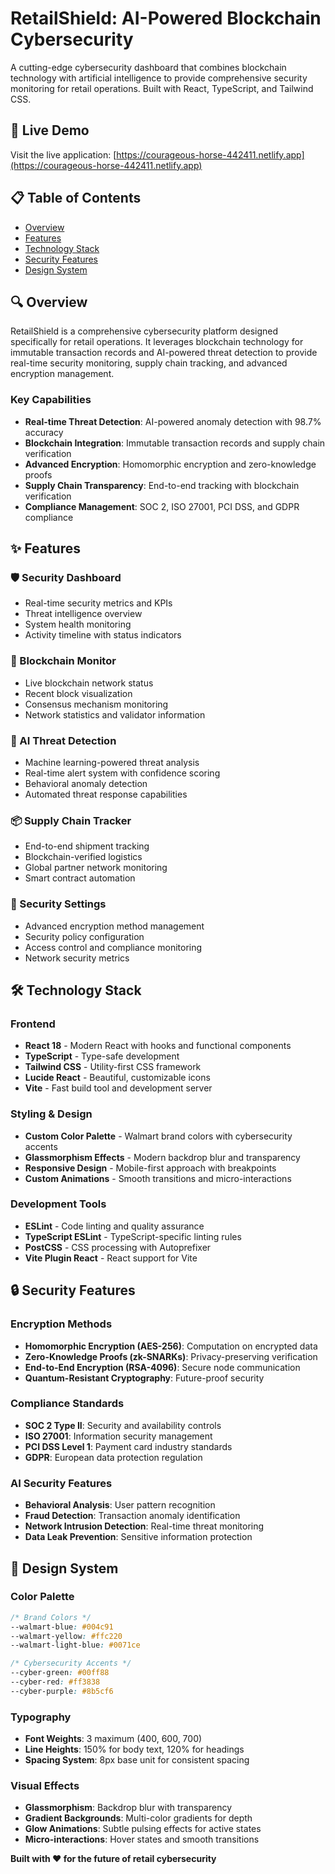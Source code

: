 # RetailShield: AI-Powered Blockchain Cybersecurity

A cutting-edge cybersecurity dashboard that combines blockchain technology with artificial intelligence to provide comprehensive security monitoring for retail operations. Built with React, TypeScript, and Tailwind CSS.

## 🚀 Live Demo

Visit the live application: [https://courageous-horse-442411.netlify.app](https://courageous-horse-442411.netlify.app)

## 📋 Table of Contents

- [Overview](#overview)
- [Features](#features)
- [Technology Stack](#technology-stack)
- [Security Features](#security-features)
- [Design System](#Design-System)


## 🔍 Overview

RetailShield is a comprehensive cybersecurity platform designed specifically for retail operations. It leverages blockchain technology for immutable transaction records and AI-powered threat detection to provide real-time security monitoring, supply chain tracking, and advanced encryption management.

### Key Capabilities

- **Real-time Threat Detection**: AI-powered anomaly detection with 98.7% accuracy
- **Blockchain Integration**: Immutable transaction records and supply chain verification
- **Advanced Encryption**: Homomorphic encryption and zero-knowledge proofs
- **Supply Chain Transparency**: End-to-end tracking with blockchain verification
- **Compliance Management**: SOC 2, ISO 27001, PCI DSS, and GDPR compliance

## ✨ Features

### 🛡️ Security Dashboard
- Real-time security metrics and KPIs
- Threat intelligence overview
- System health monitoring
- Activity timeline with status indicators

### 🔗 Blockchain Monitor
- Live blockchain network status
- Recent block visualization
- Consensus mechanism monitoring
- Network statistics and validator information

### 🧠 AI Threat Detection
- Machine learning-powered threat analysis
- Real-time alert system with confidence scoring
- Behavioral anomaly detection
- Automated threat response capabilities

### 📦 Supply Chain Tracker
- End-to-end shipment tracking
- Blockchain-verified logistics
- Global partner network monitoring
- Smart contract automation

### 🔐 Security Settings
- Advanced encryption method management
- Security policy configuration
- Access control and compliance monitoring
- Network security metrics

## 🛠️ Technology Stack

### Frontend
- **React 18** - Modern React with hooks and functional components
- **TypeScript** - Type-safe development
- **Tailwind CSS** - Utility-first CSS framework
- **Lucide React** - Beautiful, customizable icons
- **Vite** - Fast build tool and development server

### Styling & Design
- **Custom Color Palette** - Walmart brand colors with cybersecurity accents
- **Glassmorphism Effects** - Modern backdrop blur and transparency
- **Responsive Design** - Mobile-first approach with breakpoints
- **Custom Animations** - Smooth transitions and micro-interactions

### Development Tools
- **ESLint** - Code linting and quality assurance
- **TypeScript ESLint** - TypeScript-specific linting rules
- **PostCSS** - CSS processing with Autoprefixer
- **Vite Plugin React** - React support for Vite

## 🔒 Security Features

### Encryption Methods
- **Homomorphic Encryption (AES-256)**: Computation on encrypted data
- **Zero-Knowledge Proofs (zk-SNARKs)**: Privacy-preserving verification
- **End-to-End Encryption (RSA-4096)**: Secure node communication
- **Quantum-Resistant Cryptography**: Future-proof security

### Compliance Standards
- **SOC 2 Type II**: Security and availability controls
- **ISO 27001**: Information security management
- **PCI DSS Level 1**: Payment card industry standards
- **GDPR**: European data protection regulation

### AI Security Features
- **Behavioral Analysis**: User pattern recognition
- **Fraud Detection**: Transaction anomaly identification
- **Network Intrusion Detection**: Real-time threat monitoring
- **Data Leak Prevention**: Sensitive information protection

## 🎨 Design System

### Color Palette
```css
/* Brand Colors */
--walmart-blue: #004c91
--walmart-yellow: #ffc220
--walmart-light-blue: #0071ce

/* Cybersecurity Accents */
--cyber-green: #00ff88
--cyber-red: #ff3838
--cyber-purple: #8b5cf6
```

### Typography
- **Font Weights**: 3 maximum (400, 600, 700)
- **Line Heights**: 150% for body text, 120% for headings
- **Spacing System**: 8px base unit for consistent spacing

### Visual Effects
- **Glassmorphism**: Backdrop blur with transparency
- **Gradient Backgrounds**: Multi-color gradients for depth
- **Glow Animations**: Subtle pulsing effects for active states
- **Micro-interactions**: Hover states and smooth transitions






**Built with ❤️ for the future of retail cybersecurity**


